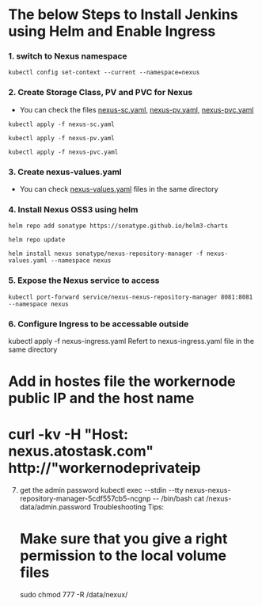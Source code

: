 # The below Steps to Install Jenkins using Helm and Enable Ingress

### 1. switch to Nexus namespace
```console
kubectl config set-context --current --namespace=nexus
```

### 2. Create Storage Class, PV and PVC for Nexus
- You can check the files [nexus-sc.yaml](https://github.com/davabdallah/Atos-Task/blob/main/04.%20Nexus/01.%20Nexus-sc.yaml), [nexus-pv.yaml](https://github.com/davabdallah/Atos-Task/blob/main/04.%20Nexus/02.%20Nexus-pv.yaml), [nexus-pvc.yaml](https://github.com/davabdallah/Atos-Task/blob/main/04.%20Nexus/03.%20Nexus-pvc.yaml)
```console
kubectl apply -f nexus-sc.yaml
```
```console
kubectl apply -f nexus-pv.yaml
```
```console
kubectl apply -f nexus-pvc.yaml
```
### 3. Create nexus-values.yaml
- You can check [nexus-values.yaml](https://github.com/davabdallah/Atos-Task/blob/main/04.%20Nexus/04.%20Nexus-Values.yaml) files in the same directory
  
### 4. Install Nexus OSS3 using helm
```console
helm repo add sonatype https://sonatype.github.io/helm3-charts
```
```console
helm repo update
```
```console
helm install nexus sonatype/nexus-repository-manager -f nexus-values.yaml --namespace nexus
```

### 5. Expose the Nexus service to access
```console
kubectl port-forward service/nexus-nexus-repository-manager 8081:8081 --namespace nexus
```

### 6. Configure Ingress to be accessable outside
kubectl apply -f nexus-ingress.yaml
Refert to nexus-ingress.yaml file in the same directory
# Add in hostes file the workernode public IP and the host name
# curl -kv -H "Host: nexus.atostask.com" http://"workernodeprivateip
7. get the admin password
kubectl exec --stdin --tty nexus-nexus-repository-manager-5cdf557cb5-ncgnp  -- /bin/bash
cat /nexus-data/admin.password 
Troubleshooting Tips:
    # Make sure that you give a right permission to the local volume files
      sudo chmod 777 -R /data/nexux/
